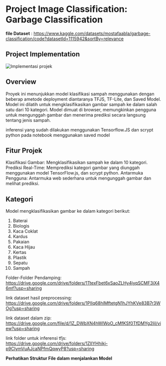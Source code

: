 # Project Image Classification: Garbage Classification

**file Dataset** : https://www.kaggle.com/datasets/mostafaabla/garbage-classification/code?datasetId=1115942&sortBy=relevance

## Project Implementation
![Implementasi projek](https://github.com/Haniff-Toha/DataScience_Portofolio/blob/main/Garbage%20Classification%20Web-App/inferensi_tfjs.gif)

## Overview
Proyek ini menunjukkan model klasifikasi sampah menggunakan dengan beberap ametode deployment diantaranya 
TFJS, TF-Lite, dan Saved Model. Model ini dilatih untuk mengklasifikasikan gambar sampah ke dalam salah satu 
dari 10 kategori. Model dimuat di browser, memungkinkan pengguna untuk mengunggah gambar dan menerima 
prediksi secara langsung tentang jenis sampah.

inferensi yang sudah dilakukan menggunakan Tensorflow.JS dan scrypt python pada notebook menggunakan saved model

## Fitur Projek
Klasifikasi Gambar: Mengklasifikasikan sampah ke dalam 10 kategori.
Prediksi Real-Time: Memprediksi kategori gambar yang diunggah menggunakan model TensorFlow.js, dan scrypt python.
Antarmuka Pengguna: Antarmuka web sederhana untuk mengunggah gambar dan melihat prediksi.

## Kategori
Model mengklasifikasikan gambar ke dalam kategori berikut:

1. Baterai
2. Biologis
3. Kaca Coklat
4. Kardus
5. Pakaian
6. Kaca Hijau
7. Kertas
8. Plastik
9. Sepatu
10. Sampah

Folder-Folder Pendamping: https://drive.google.com/drive/folders/1TtexFbet6xSaoZLHy4jyqSCMF3iX46mf?usp=sharing

link dataset hasil preprocessing: https://drive.google.com/drive/folders/1PIIq68hlMftetgN1hJYhKVe83B7r3WOg?usp=sharing

link dataset dalam zip: https://drive.google.com/file/d/1Z_DWbXN4hWlWoO_cMfKSf0TfDMYg2liI/view?usp=sharing

link folder untuk inferensi tfjs: https://drive.google.com/drive/folders/1ZIIYHhikj-p9ClymVuAJcaNPfmQqwyP8?usp=sharing


**Perhatikan Struktur File dalam menjalankan Model**
